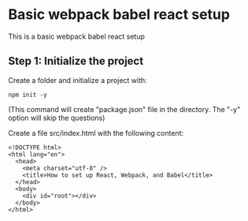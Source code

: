 # Basic webpack babel react setup

This is a basic webpack babel react setup

## Step 1: Initialize the project

Create a folder and initialize a project with:

```
npm init -y
```

(This command will create "package.json" file in the directory. The "-y" option will skip the questions)

Create a file src/index.html with the following content:

```
<!DOCTYPE html>
<html lang="en">
  <head>
    <meta charset="utf-8" />
    <title>How to set up React, Webpack, and Babel</title>
  </head>
  <body>
    <div id="root"></div>
  </body>
</html>
```
